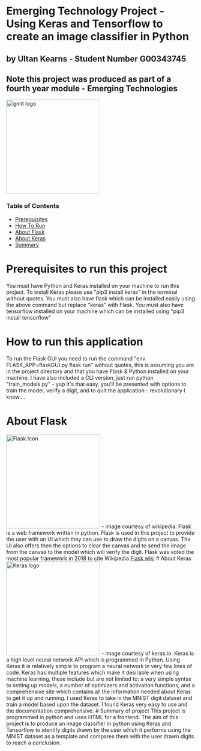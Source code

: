 # Emerging Technology Project - Using Keras and Tensorflow to create an image classifier in Python
## by Ultan Kearns - Student Number G00343745
## Note this project was produced as part of a fourth year module - Emerging Technologies

<img src = "https://external-content.duckduckgo.com/iu/?u=https%3A%2F%2Fyt3.ggpht.com%2F-lf7kKDOqMC0%2FAAAAAAAAAAI%2FAAAAAAAAAAA%2FkC9tDGn12mE%2Fs900-c-k-no-mo-rj-c0xffffff%2Fphoto.jpg&f=1&nofb=1"  height = "250px" alt = "gmit logo"   />

### Table of Contents
- [Prerequisites](#Prerequisites)
- [How To Run](#How)
- [About Flask](#AboutFlask)
- [About Keras](#AboutKeras)
- [Summary](#Summary)
# Prerequisites to run this project <a name = "Prerequisites"></a>
You must have Python and Keras installed on your machine to run this project. To install Keras please use "pip3 install keras" in the terminal without quotes. You must also have flask which can be installed easily using the above command but replace "keras" with Flask. You must also have tensorflow installed on your machine which can be installed using "pip3 install tensorflow"
# How to run this application <a name = "How"></a>
To run the Flask GUI you need to run the command "env FLASK_APP=flaskGUI.py flask run" without quotes, this is assuming you are in the project directory and that you have Flask & Python installed on your machine.  I have also included a CLI version, just run python "train_models.py" - yup it's that easy, you'll be presented with options to train the model, verify a digit, and to quit the application - revolutionary I know....
# About Flask<a name = "AboutFlask"></a>
<img src = "https://upload.wikimedia.org/wikipedia/commons/thumb/3/3c/Flask_logo.svg/1920px-Flask_logo.svg.png"  height = "250px"     alt="Flask Icon"/> 
- image courtesy of wikipedia.
Flask is a web framework written in python. Flask is used in this project to provide the user with an UI which they can use to draw the digits on a canvas.  The UI also offers then the options to clear the canvas and to send the image from the canvas to the model which will verify the digit.  Flask was voted the most popular framework in 2018 to cite Wikipedia <a href="https://en.wikipedia.org/wiki/Flask_%28web_framework%29">Flask wiki</a>
# About Keras<a name="AboutKeras"></a>
<img src ="https://s3.amazonaws.com/keras.io/img/keras-logo-2018-large-1200.png" height = "250px"  alt="Keras logo"/> 
- image courtesy of keras.io.
Keras is a high level neural network API which is programmed in Python.  Using Keras it is relatively simple to program a neural network in very few lines of code.  Keras has multiple features which make it desirable when using machine learning, these include but are not limited to: a very simple syntax to setting up models, a number of optimizers and activation functions, and a comprehensive site which contains all the information needed about Keras to get it up and running.  I used Keras to take in the MNIST digit dataset and train a model based upon the dataset.  I found Keras very easy to use and the documentation comprehensive.
# Summary of project <a name = "Summary"></a>
This project is programmed in python and uses HTML for a frontend.  The aim of this project is to produce an image classifier in python using Keras and Tensorflow to identify digits drawn by the user which it performs using the MNIST dataset as a template and compares them with the user drawn digits to reach a conclusion.
